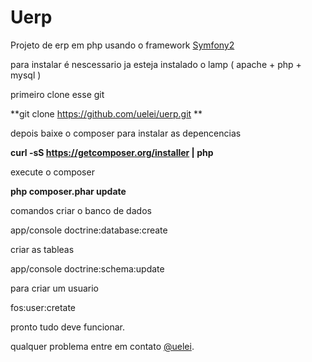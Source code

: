 Uerp
========================

Projeto de erp em php usando o framework [Symfony2](http://symfony.com/)

para instalar é nescessario ja esteja instalado o lamp ( apache + php + mysql )

primeiro clone esse git

**git clone https://github.com/uelei/uerp.git **

depois baixe o composer para instalar as depencencias

**curl -sS https://getcomposer.org/installer | php**

execute o composer

**php composer.phar update**


comandos criar o banco de dados

app/console doctrine:database:create

criar as tableas

app/console doctrine:schema:update

para criar um usuario

fos:user:cretate

pronto tudo deve funcionar.

qualquer problema entre em contato [@uelei](https://twitter.com/uelei).

